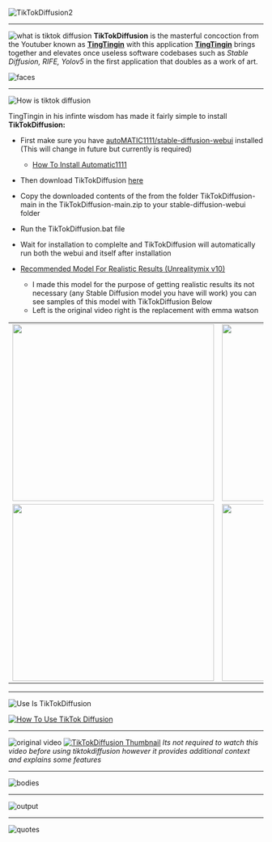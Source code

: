 ![TikTokDiffusion2](https://user-images.githubusercontent.com/36141041/218231182-1c9562f7-4f4e-4a18-b19e-70543619c0a1.png)

---

![what is tiktok diffusion](https://user-images.githubusercontent.com/36141041/218207256-898805d8-4585-44a9-a9da-3e114ff7fd04.png)
**TikTokDiffusion** is the masterful concoction from the Youtuber known as [**TingTingin**](https://www.youtube.com/tingtingin) with this application [**TingTingin**](https://www.youtube.com/tingtingin) brings together and elevates once useless software codebases such as *Stable Diffusion, RIFE, Yolov5* in the first application that doubles as a work of art.

![faces](https://user-images.githubusercontent.com/36141041/218229029-c1df7fc5-09f2-4e27-9cfb-f98757686f00.gif)

---
![How is tiktok diffusion](https://user-images.githubusercontent.com/36141041/218224228-aabfecfb-5067-43f1-a878-02d9e8508b66.png)

TingTingin in his infinte wisdom has made it fairly simple to install **TikTokDiffusion:**

- First make sure you have [autoMATIC1111/stable-diffusion-webui](https://github.com/AUTOMATIC1111/stable-diffusion-webui) installed (This will change in future but currently is required)
  - [How To Install Automatic1111](https://www.youtube.com/watch?v=eU9D7PyE4iM)
 
- Then download TikTokDiffusion [here](https://github.com/TingTingin/TikTokDiffusion/archive/refs/heads/main.zip)
- Copy the downloaded contents of the from the folder TikTokDiffusion-main in the TikTokDiffusion-main.zip to your stable-diffusion-webui folder
- Run the TikTokDiffusion.bat file
- Wait for installation to complelte and TikTokDiffusion will automatically run both the webui and itself after installation
- [Recommended Model For Realistic Results (Unrealitymix v10)](https://civitai.com/models/12967/unrealitymix-v10)
  - I made this model for the purpose of getting realistic results its not necessary (any Stable Diffusion model you have will work) you can see samples of this model with TikTokDiffusion Below
  - Left is the original video right is the replacement with emma watson
  
|   |  |
| ------------- | ------------- |
| <img src="https://user-images.githubusercontent.com/36141041/221387413-4bbf98ce-57ac-4e4b-bd3d-b99fc0f1497b.gif" width="398" height="350">  | <img src="https://user-images.githubusercontent.com/36141041/221387417-0b3dc844-ac15-437a-a945-bf29a5dd60f5.gif" width="398" height="350">  |
| <img src="https://user-images.githubusercontent.com/36141041/221387417-0b3dc844-ac15-437a-a945-bf29a5dd60f5.gif" width="398" height="350">  | <img src="https://user-images.githubusercontent.com/36141041/221387572-c0db7dad-d66e-48f4-9f34-e3239b88de7b.gif" width="398" height="350">  |





---

![Use Is TikTokDiffusion](https://user-images.githubusercontent.com/36141041/221386875-e30f4171-293d-470f-a9d8-2de8a7c4ab68.png)

[![How To Use TikTok Diffusion](https://img.youtube.com/vi/Z55NZgxj9_0/maxresdefault.jpg)](https://www.youtube.com/watch?v=Z55NZgxj9_0)

---
![original video](https://user-images.githubusercontent.com/36141041/221386860-a7640acc-2263-48e8-b3ff-9d08ca21858c.png)
[![TikTokDiffusion Thumbnail](https://user-images.githubusercontent.com/36141041/221386897-16d11f59-024a-4ff7-bc54-740b21067204.png)](https://youtu.be/e7COUVQXx08)
*Its not required to watch this video before using tiktokdiffusion however it provides additional context and explains some features*

---

![bodies](https://user-images.githubusercontent.com/36141041/218229805-fe796780-867d-4fd0-be24-a398461cefd9.gif)

---
![output](https://user-images.githubusercontent.com/36141041/218227871-dac23658-4798-44bb-a9ec-052ca9ec3acb.gif)

---

![quotes](https://user-images.githubusercontent.com/36141041/218223544-9ac70866-5261-4cc3-b242-5168ee7c26c2.png)


